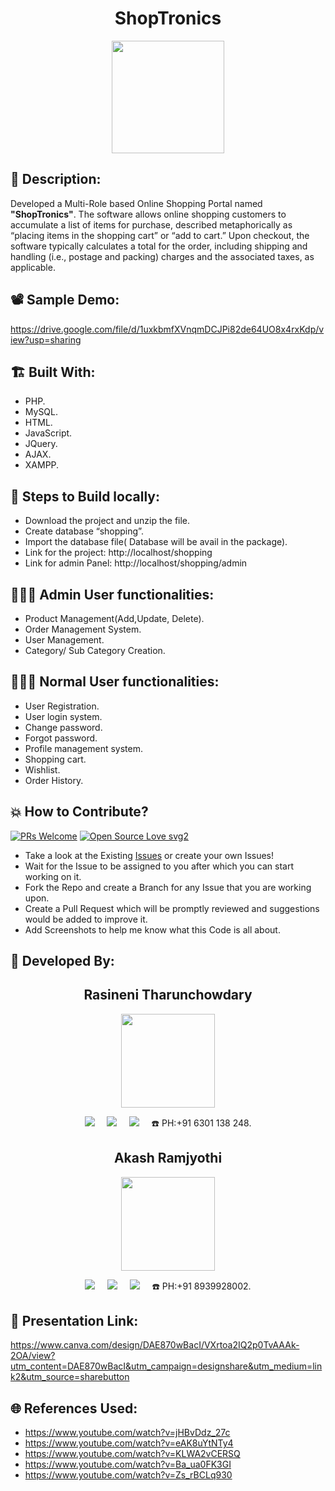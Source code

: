 <h1 align="center">ShopTronics</h1>

<p align="center">
<img src="https://user-images.githubusercontent.com/54114888/161577427-e2460eb6-4c2f-489c-831f-f071a38677d1.png" width="180" height="180">
</p>

## 📜 Description:
Developed a Multi-Role based Online Shopping Portal named **"ShopTronics"**. The software allows online shopping customers to accumulate a list of items for purchase, described metaphorically as “placing items in the shopping cart” or “add to cart.” Upon checkout, the software typically calculates a total for the order, including shipping and handling (i.e., postage and packing) charges and the associated taxes, as applicable.

## 📽 Sample Demo:
https://drive.google.com/file/d/1uxkbmfXVnqmDCJPi82de64UO8x4rxKdp/view?usp=sharing

## 🏗 Built With:
- PHP.
- MySQL.
- HTML.
- JavaScript.
- JQuery.
- AJAX.
- XAMPP.

## 🧪 Steps to Build locally:
- Download the project and unzip the file.
- Create database “shopping”.
- Import the database file( Database will be avail in the package).
- Link for the project: http://localhost/shopping
- Link for admin Panel: http://localhost/shopping/admin

## 🤵🏻‍♂️ Admin User functionalities:
- Product Management(Add,Update, Delete).
- Order Management System.
- User Management.
- Category/ Sub Category Creation.

## 👨🏻‍🦱 Normal User functionalities:
- User Registration.
- User login system.
- Change password.
- Forgot password.
- Profile management system.
- Shopping cart.
- Wishlist.
- Order History.

## 💥 How to Contribute?

[![PRs Welcome](https://img.shields.io/badge/PRs-welcome-brightgreen.svg?style=flat-square)](http://makeapullrequest.com)
[![Open Source Love svg2](https://badges.frapsoft.com/os/v2/open-source.svg?v=103)](https://github.com/ellerbrock/open-source-badges/) 

- Take a look at the Existing [Issues](https://github.com/Akash-Ramjyothi/ShopTronics/issues) or create your own Issues!
- Wait for the Issue to be assigned to you after which you can start working on it.
- Fork the Repo and create a Branch for any Issue that you are working upon.
- Create a Pull Request which will be promptly reviewed and suggestions would be added to improve it.
- Add Screenshots to help me know what this Code is all about.

## 👦 Developed By:
<h2 align="center">Rasineni Tharunchowdary</h2>
<p align="center">
  <a href="https://github.com/tharunchowdary2001"><img src="https://user-images.githubusercontent.com/54114888/161580242-fc309c53-c6f0-4807-a77b-a060cce0f9a3.png" width=150px height=150px /></a> 
    
<p align="center">
  <a target="_blank"href="https://www.linkedin.com/in/akash-ramjyothi/"><img src="https://img.shields.io/badge/linkedin-%230077B5.svg?&style=for-the-badge&logo=linkedin&logoColor=white" /></a>&nbsp;&nbsp;&nbsp;&nbsp;
  <a href="mailto:rasinenitharunchowdary@gmail.com?subject=Hello%20Tharun,%20From%20Github"><img src="https://img.shields.io/badge/gmail-%23D14836.svg?&style=for-the-badge&logo=gmail&logoColor=white" /></a>&nbsp;&nbsp;&nbsp;&nbsp;
  <a href="https://www.instagram.com/tharun__chowdary/"><img src="https://img.shields.io/badge/instagram-%23D14836.svg?&style=for-the-badge&logo=instagram&logoColor=pink" /></a>&nbsp;&nbsp;&nbsp;&nbsp;
  ☎️ PH:+91 6301 138 248.
</p>


<h2 align="center">Akash Ramjyothi</h2>
<p align="center">
  <a href="https://github.com/Akash-Ramjyothi"><img src="https://avatars.githubusercontent.com/u/54114888?v=4" width=150px height=150px /></a> 
    
<p align="center">
  <a target="_blank"href="https://www.linkedin.com/in/akash-ramjyothi/"><img src="https://img.shields.io/badge/linkedin-%230077B5.svg?&style=for-the-badge&logo=linkedin&logoColor=white" /></a>&nbsp;&nbsp;&nbsp;&nbsp;
  <a href="mailto:akash.ramjyothi@gmail.com?subject=Hello%20Akash,%20From%20Github"><img src="https://img.shields.io/badge/gmail-%23D14836.svg?&style=for-the-badge&logo=gmail&logoColor=white" /></a>&nbsp;&nbsp;&nbsp;&nbsp;
  <a href="https://www.instagram.com/akash.ramjyothi/"><img src="https://img.shields.io/badge/instagram-%23D14836.svg?&style=for-the-badge&logo=instagram&logoColor=pink" /></a>&nbsp;&nbsp;&nbsp;&nbsp;
  ☎️ PH:+91 8939928002.
</p>

## 🎁 Presentation Link:
https://www.canva.com/design/DAE870wBacI/VXrtoa2IQ2p0TvAAAk-2OA/view?utm_content=DAE870wBacI&utm_campaign=designshare&utm_medium=link2&utm_source=sharebutton

## 🌐 References Used:
- https://www.youtube.com/watch?v=jHBvDdz_27c
- https://www.youtube.com/watch?v=eAK8uYtNTy4
- https://www.youtube.com/watch?v=KLWA2vCERSQ
- https://www.youtube.com/watch?v=Ba_ua0FK3GI
- https://www.youtube.com/watch?v=Zs_rBCLq930
